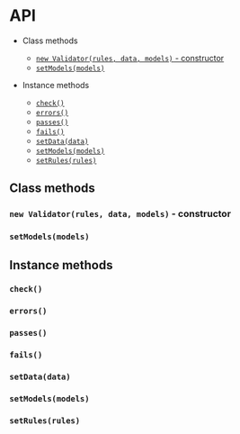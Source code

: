 # API

* Class methods
	* [`new Validator(rules, data, models)` - constructor](#new-Validatorrules-data-models---constructor)
	* [`setModels(models)`](#setModelsmodels)

* Instance methods

	* [`check()`](#check)
	* [`errors()`](#errors)
	* [`passes()`](#passes)
	* [`fails()`](#fails)
	* [`setData(data)`](#setDatadata)
	* [`setModels(models)`](#setModelsmodel-1)
	* [`setRules(rules)`](#setRulesrules)

## Class methods

### `new Validator(rules, data, models)` - constructor

### `setModels(models)`


## Instance methods

### `check()`

### `errors()`

### `passes()`

### `fails()`

### `setData(data)`

### `setModels(models)`

### `setRules(rules)`

